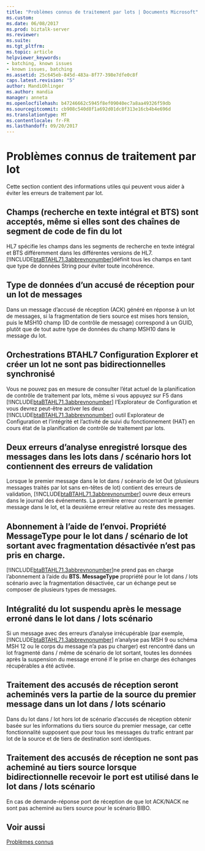 ```yaml
---
title: "Problèmes connus de traitement par lots | Documents Microsoft"
ms.custom: 
ms.date: 06/08/2017
ms.prod: biztalk-server
ms.reviewer: 
ms.suite: 
ms.tgt_pltfrm: 
ms.topic: article
helpviewer_keywords:
- batching, known issues
- known issues, batching
ms.assetid: 25c645eb-845d-483a-8f77-398e7dfe0c8f
caps.latest.revision: "5"
author: MandiOhlinger
ms.author: mandia
manager: anneta
ms.openlocfilehash: b47246662c5945f8ef09040ec7a8aa49326f59db
ms.sourcegitcommit: cb908c540d8f1a692d01dc8f313e16cb4b4e696d
ms.translationtype: MT
ms.contentlocale: fr-FR
ms.lasthandoff: 09/20/2017
---
```

# <a name="batching-known-issues"></a>Problèmes connus de traitement par lot
Cette section contient des informations utiles qui peuvent vous aider à éviter les erreurs de traitement par lot.  
  
## <a name="batch-trailer-segment-fts-and-bts-fields-are-accepted-even-if-they-are-strings"></a>Champs (recherche en texte intégral et BTS) sont acceptés, même si elles sont des chaînes de segment de code de fin du lot  
 HL7 spécifie les champs dans les segments de recherche en texte intégral et BTS différemment dans les différentes versions de HL7. [!INCLUDE[btaBTAHL71.3abbrevnonumber](../../includes/btabtahl71-3abbrevnonumber-md.md)]définit tous les champs en tant que type de données String pour éviter toute incohérence.  
  
## <a name="data-type-of-an-ack-to-a-batch-message"></a>Type de données d’un accusé de réception pour un lot de messages  
 Dans un message d’accusé de réception (ACK) généré en réponse à un lot de messages, si la fragmentation de tiers source est mises hors tension, puis le MSH10 champ (ID de contrôle de message) correspond à un GUID, plutôt que de tout autre type de données du champ MSH10 dans le message du lot.  
  
## <a name="btahl7-configuration-explorer-and-create-batch-orchestrations-are-not-two-way-synchronized"></a>Orchestrations BTAHL7 Configuration Explorer et créer un lot ne sont pas bidirectionnelles synchronisé  
 Vous ne pouvez pas en mesure de consulter l’état actuel de la planification de contrôle de traitement par lots, même si vous appuyez sur F5 dans [!INCLUDE[btaBTAHL71.3abbrevnonumber](../../includes/btabtahl71-3abbrevnonumber-md.md)] l’Explorateur de Configuration et vous devrez peut-être activer les deux [!INCLUDE[btaBTAHL71.3abbrevnonumber](../../includes/btabtahl71-3abbrevnonumber-md.md)] outil Explorateur de Configuration et l’intégrité et l’activité de suivi du fonctionnement (HAT) en cours état de la planification de contrôle de traitement par lots.  
  
## <a name="two-parsing-errors-logged-when-messages-in-batch-inbatch-out-scenario-contain-validation-errors"></a>Deux erreurs d’analyse enregistré lorsque des messages dans les lots dans / scénario hors lot contiennent des erreurs de validation  
 Lorsque le premier message dans le lot dans / scénario de lot Out (plusieurs messages traités par lot sans en-têtes de lot) contient des erreurs de validation, [!INCLUDE[btaBTAHL71.3abbrevnonumber](../../includes/btabtahl71-3abbrevnonumber-md.md)] ouvre deux erreurs dans le journal des événements. La première erreur concernant le premier message dans le lot, et la deuxième erreur relative au reste des messages.  
  
## <a name="subscription-using-the-btsmessagetype-property-for-the-batch-inbatch-out-scenario-with-fragmentation-disabled-is-not-supported"></a>Abonnement à l’aide de l’envoi. Propriété MessageType pour le lot dans / scénario de lot sortant avec fragmentation désactivée n’est pas pris en charge.  
 [!INCLUDE[btaBTAHL71.3abbrevnonumber](../../includes/btabtahl71-3abbrevnonumber-md.md)]ne prend pas en charge l’abonnement à l’aide du **BTS. MessageType** propriété pour le lot dans / lots scénario avec la fragmentation désactivée, car un échange peut se composer de plusieurs types de messages.  
  
## <a name="entire-batch-suspended-after-erroneous-message-in-the-batch-inbatch-out-scenario"></a>Intégralité du lot suspendu après le message erroné dans le lot dans / lots scénario  
 Si un message avec des erreurs d’analyse irrécupérable (par exemple, [!INCLUDE[btaBTAHL71.3abbrevnonumber](../../includes/btabtahl71-3abbrevnonumber-md.md)] n’analyse pas MSH 9 ou schéma MSH 12 ou le corps du message n’a pas pu charger) est rencontré dans un lot fragmenté dans / même de scénario de lot sortant, toutes les données après la suspension du message erroné if le prise en charge des échanges récupérables a été activée.  
  
## <a name="batch-of-acks-get-routed-to-the-source-party-of-the-first-message-in-batch-inbatch-out-scenario"></a>Traitement des accusés de réception seront acheminés vers la partie de la source du premier message dans un lot dans / lots scénario  
 Dans du lot dans / lot hors lot de scénario d’accusés de réception obtenir basée sur les informations du tiers source du premier message, car cette fonctionnalité supposent que pour tous les messages du trafic entrant par lot de la source et de tiers de destination sont identiques.  
  
## <a name="batch-of-acks-does-not-get-routed-to-the-source-party-when-two-way-receive-port-is-used-in-batch-in-batch-out-scenario"></a>Traitement des accusés de réception ne sont pas acheminé au tiers source lorsque bidirectionnelle recevoir le port est utilisé dans le lot dans / lots scénario  
 En cas de demande-réponse port de réception de que lot ACK/NACK ne sont pas acheminé au tiers source pour le scénario BIBO.  
  
## <a name="see-also"></a>Voir aussi  
 [Problèmes connus](../../adapters-and-accelerators/accelerator-hl7/known-issues1.md)